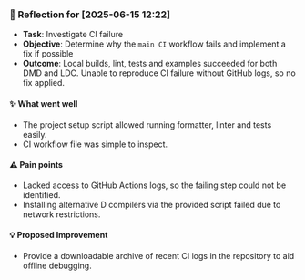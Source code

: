 <!-- reflection-template:start -->
### :book: Reflection for [2025-06-15 12:22]
  - **Task**: Investigate CI failure
  - **Objective**: Determine why the `main CI` workflow fails and implement a fix if possible
  - **Outcome**: Local builds, lint, tests and examples succeeded for both DMD and LDC. Unable to reproduce CI failure without GitHub logs, so no fix applied.

#### :sparkles: What went well
  - The project setup script allowed running formatter, linter and tests easily.
  - CI workflow file was simple to inspect.

#### :warning: Pain points
  - Lacked access to GitHub Actions logs, so the failing step could not be identified.
  - Installing alternative D compilers via the provided script failed due to network restrictions.

#### :bulb: Proposed Improvement
  - Provide a downloadable archive of recent CI logs in the repository to aid offline debugging.
<!-- reflection-template:end -->
